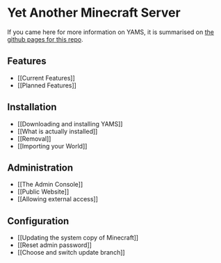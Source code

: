 # Yet Another Minecraft Server

If you came here for more information on YAMS, it is summarised on [the github pages for this repo](http://richardbenson.github.com/YAMS/).

## Features
  * [[Current Features]]
  * [[Planned Features]]

## Installation
  * [[Downloading and installing YAMS]]
  * [[What is actually installed]]
  * [[Removal]]
  * [[Importing your World]]

## Administration
  * [[The Admin Console]]
  * [[Public Website]]
  * [[Allowing external access]]

## Configuration
  * [[Updating the system copy of Minecraft]]
  * [[Reset admin password]]
  * [[Choose and switch update branch]]